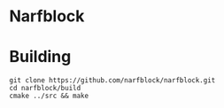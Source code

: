 Narfblock
=========

# Building

	git clone https://github.com/narfblock/narfblock.git
	cd narfblock/build
	cmake ../src && make
